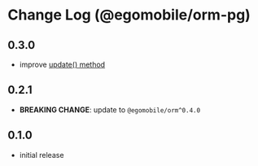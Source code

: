# Change Log (@egomobile/orm-pg)

## 0.3.0

- improve [update() method](https://egomobile.github.io/node-orm-pg/classes/PostgreSQLDataAdapter.html#update)

## 0.2.1

- **BREAKING CHANGE**: update to `@egomobile/orm^0.4.0`

## 0.1.0

- initial release
